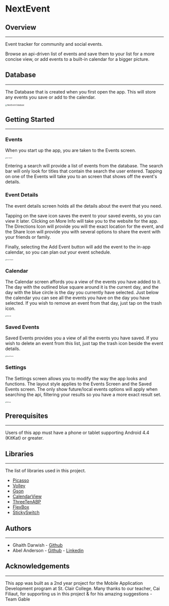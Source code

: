 # NextEvent



## Overview

---

Event tracker for community and social events.

Browse an api-driven list of events and save them to your list for a more concise view, or add events to a built-in calendar for a bigger picture.



## Database

---

The Database that is created when you first open the app. This will store any events you save or add to the calendar. 

<img src="/Users/abelanderson/Documents/GitHub/NextEvent/Images/Database.png" alt="NextEvent Database" style="zoom:40%;" />

## Getting Started

---

### Events

When you start up the app, you are taken to the Events screen.

<img src="/Users/abelanderson/Documents/GitHub/NextEvent/Images/ApiSearch.png" alt="Api Search" style="zoom:25%;" />



Entering a search will provide a list of events from the database. The search bar will only look for titles that contain the search the user entered. Tapping on one of the Events will take you to an screen that shows off the event's details.

### Event Details

The event details screen holds all the details about the event that you need. 

Tapping on the save icon saves the event to your saved events, so you can view it later. Clicking on More Info will take you to the website for the app. The Directions Icon will provide you will the exact location for the event, and the Share Icon will provide you with several options to share the event with your friends or family.

Finally, selecting the Add Event button will add the event to the in-app calendar, so you can plan out your event schedule.

<img src="/Users/abelanderson/Documents/GitHub/NextEvent/Images/EventDetails.png" alt="Event Details" style="zoom:25%;" />

### Calendar

The Calendar screen affords you a view of the events you have added to it. The day with the outlined blue square around it is the current day, and the day with the blue circle is the day you currently have selected. Just below the calendar you can see all the events you have on the day you have selected. If you wish to remove an event from that day, just tap on the trash icon.

<img src="/Users/abelanderson/Documents/GitHub/NextEvent/Images/CalendarView.png" alt="Calendar" style="zoom:25%;" />

### Saved Events

Saved Events provides you a view of all the events you have saved. If you wish to delete an event from this list, just tap the trash icon beside the event details.

<img src="/Users/abelanderson/Documents/GitHub/NextEvent/Images/SavedEventsGrid.png" alt="Saved Events" style="zoom:25%;" />

### Settings

The Settings screen allows you to modify the way the app looks and functions. The layout style applies to the Events Screen and the Saved Events screen. The only show future/local events options will apply when searching the api, filtering your results so you have a more exact result set.

<img src="/Users/abelanderson/Documents/GitHub/NextEvent/Images/Settings.png" alt="Settings" style="zoom:25%;" />

## Prerequisites

---

Users of this app must have a phone or tablet supporting Android 4.4 (KitKat) or greater.

## Libraries

---

The list of libraries used in this project.

- [Picasso](https://github.com/square/picasso)
- [Volley](https://github.com/google/volley)
- [Gson](https://github.com/google/gson)
- [CalendarView](https://github.com/kizitonwose/CalendarView)
- [ThreeTenABP](https://github.com/JakeWharton/ThreeTenABP)
- [FlexBox](https://github.com/google/flexbox-layout)
- [StickySwitch](https://github.com/GwonHyeok/StickySwitch)

## Authors

---

- Ghaith Darwish - [Github](https://github.com/gdarwish)
- Abel Anderson - [Github](https://github.com/AbelSAnderson) - [Linkedin](https://www.linkedin.com/in/abel-anderson)

## Acknowledgements

---

This app was built as a 2nd year project for the Mobile Application Development program at St. Clair College. Many thanks to our teacher, Cai Filiaut, for supporting us in this project & for his amazing suggestions - Team Gable





